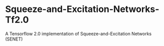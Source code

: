 # Squeeze-and-Excitation-Networks-Tf2.0
A Tensorflow 2.0 implementation of Squeeze-and-Excitation Networks (SENET)
